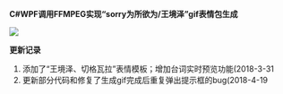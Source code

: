 **C#WPF调用FFMPEG实现“sorry为所欲为/王境泽”gif表情包生成**

![](https://github.com/Berumotto-Github/GifMake/blob/master/xing_gifmake/gifys.gif?raw=true)


**更新记录**
1. 添加了“王境泽、切格瓦拉”表情模板；增加台词实时预览功能(2018-3-31
2. 更新部分代码和修复了生成gif完成后重复弹出提示框的bug(2018-4-19
